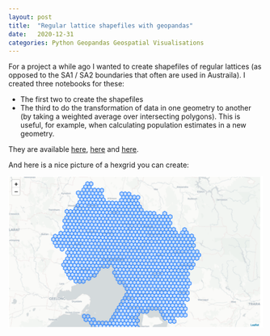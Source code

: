 ```yaml
---
layout: post
title:  "Regular lattice shapefiles with geopandas"
date:   2020-12-31
categories: Python Geopandas Geospatial Visualisations
---
```


For a project a while ago I wanted to create shapefiles of regular lattices (as opposed to the SA1 / SA2 boundaries that often are used in Austraila). I created three notebooks for these: 
- The first two to create the shapefiles
- The third to do the transformation of data in one geometry to another (by taking a weighted average over intersecting polygons). This is useful, for example, when calculating population estimates in a new geometry.

They are available [here](https://github.com/alex2718/python_learning/blob/master/HexGrid.ipynb), [here](https://github.com/alex2718/python_learning/blob/master/RegularGridShapefiles.ipynb) and [here](https://github.com/alex2718/python_learning/blob/master/UniformPopulationEstimates.ipynb).

And here is a nice picture of a hexgrid you can create:

![A hexgrid covering Victoria](/assets/images/hexgrid.png)